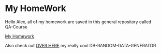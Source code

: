 <h1>My HomeWork</h1>
<p>Hello Alex, all of my homework are saved in this general repository called QA-Course</p>
<a href="https://github.com/VladFeldfix/QA-Course.git">My Homework</a><br>
<p>Also check out <a href="https://github.com/VladFeldfix/DB-random-data-generator.git">OVER HERE</a> my really cool DB-RANDOM-DATA-GENERATOR</p>
